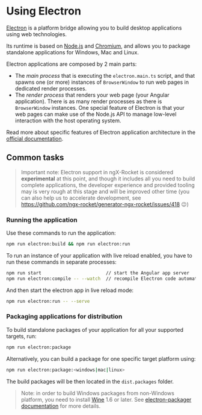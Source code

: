# Using Electron

[Electron](https://electronjs.org) is a platform bridge allowing you to build desktop applications using web
technologies.

Its runtime is based on [Node.js](https://nodejs.org) and [Chromium](https://www.chromium.org/Home), and
allows you to package standalone applications for Windows, Mac and Linux.

Electron applications are composed by 2 main parts:
- The *main process* that is executing the `electron.main.ts` script, and that spawns one (or more) instances of
  `BrowserWindow` to run web pages in dedicated render processes.
- The *render process* that renders your web page (your Angular application). There is as many render processes
  as there is `BrowserWindow` instances. One special feature of Electron is that your web pages can make use of
  the Node.js API to manage low-level interaction with the host operating system.

Read more about specific features of Electron application architecture in the
[official documentation](https://electronjs.org/docs/tutorial/application-architecture).

## Common tasks

> Important note: Electron support in ngX-Rocket is considered **experimental** at this point, and though it
> includes all you need to build complete applications, the developer experience and provided tooling may is very
> rough at this stage and will be improved other time (you can also help us to accelerate development, see
> https://github.com/ngx-rocket/generator-ngx-rocket/issues/418 :wink:)

### Running the application

Use these commands to run the application:
```sh
npm run electron:build && npm run electron:run
```

To run an instance of your application with live reload enabled, you have to run these commands in separate processes:
```sh
npm run start                        // start the Angular app server
npm run electron:compile -- --watch  // recompile Electron code automatically
```

And then start the electron app in live reload mode:
```sh
npm run electron:run -- --serve
```

### Packaging applications for distribution

To build standalone packages of your application for all your supported targets, run:
```sh
npm run electron:package
```

Alternatively, you can build a package for one specific target platform using:
```sh
npm run electron:package:<windows|mac|linux>
```

The build packages will be then located in the `dist.packages` folder.

> Note: in order to build Windows packages from non-Windows platform, you need to install
> [Wine](https://www.winehq.org) 1.6 or later.
> See [electron-packager documentation](https://github.com/electron-userland/electron-packager#building-windows-apps-from-non-windows-platforms)
> for more details.
